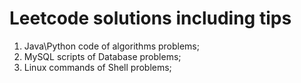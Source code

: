 # Leetcode solutions including tips
  1. Java\Python code of algorithms problems;
  2. MySQL scripts of Database problems;
  3. Linux commands of Shell problems;
